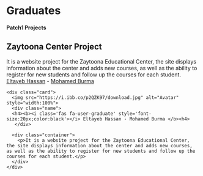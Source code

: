 # Graduates

**Patch1 Projects**

<div class="card">
  <div class="card-header">
    <h2>Zaytoona Center Project</h2>
  </div>
  <div class="card-body">
It is a website project for the Zaytoona Educational Center, the site displays information about the center and adds new courses, as well as the ability to register    for new students and follow up the courses for each student.
    
  </div>
  <div class="card-footer">
    <a href="#"><i class="fa fa-user"></i> Eltayeb Hassan</a> - <a href="#"><i class="fa fa-user"></i> Mohamed Burma</a>
  </div>
</div>



    <div class="card">
      <img src="https://i.ibb.co/p2QZK97/download.jpg" alt="Avatar" style="width:100%">
      <div class="name">
      <h4><b><i class='fas fa-user-graduate' style='font-size:20px;color:black'></i> Eltayeb Hassan - Mohamed Burma </b><h4>
       </div>
       
      <div class="container">
        <p>It is a website project for the Zaytoona Educational Center, the site displays information about the center and adds new courses, as well as the ability to register for new students and follow up the courses for each student.</p> 
      </div>
    </div>



